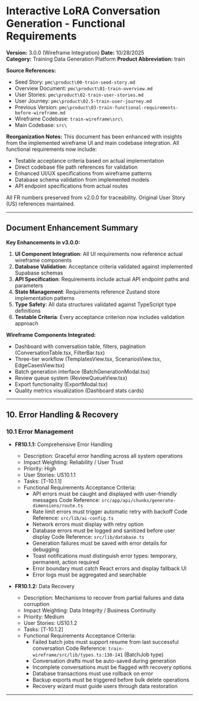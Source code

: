 # Interactive LoRA Conversation Generation - Functional Requirements
**Version:** 3.0.0 (Wireframe Integration)
**Date:** 10/28/2025  
**Category:** Training Data Generation Platform
**Product Abbreviation:** train

**Source References:**
- Seed Story: `pmc\product\00-train-seed-story.md`
- Overview Document: `pmc\product\01-train-overview.md`
- User Stories: `pmc\product\02-train-user-stories.md`
- User Journey: `pmc\product\02.5-train-user-journey.md`
- Previous Version: `pmc\product\03-train-functional-requirements-before-wireframe.md`
- Wireframe Codebase: `train-wireframe\src\`
- Main Codebase: `src\`

**Reorganization Notes:**
This document has been enhanced with insights from the implemented wireframe UI and main codebase integration. All functional requirements now include:
- Testable acceptance criteria based on actual implementation
- Direct codebase file path references for validation
- Enhanced UI/UX specifications from wireframe patterns
- Database schema validation from implemented models
- API endpoint specifications from actual routes

All FR numbers preserved from v2.0.0 for traceability. Original User Story (US) references maintained.

---

## Document Enhancement Summary

**Key Enhancements in v3.0.0:**
1. **UI Component Integration**: All UI requirements now reference actual wireframe components
2. **Database Validation**: Acceptance criteria validated against implemented Supabase schemas  
3. **API Specification**: Requirements include actual API endpoint paths and parameters
4. **State Management**: Requirements reference Zustand store implementation patterns
5. **Type Safety**: All data structures validated against TypeScript type definitions
6. **Testable Criteria**: Every acceptance criterion now includes validation approach

**Wireframe Components Integrated:**
- Dashboard with conversation table, filters, pagination (ConversationTable.tsx, FilterBar.tsx)
- Three-tier workflow (TemplatesView.tsx, ScenariosView.tsx, EdgeCasesView.tsx)
- Batch generation interface (BatchGenerationModal.tsx)
- Review queue system (ReviewQueueView.tsx)
- Export functionality (ExportModal.tsx)
- Quality metrics visualization (Dashboard stats cards)

---


## 10. Error Handling & Recovery

### 10.1 Error Management

- **FR10.1.1:** Comprehensive Error Handling
  * Description: Graceful error handling across all system operations
  * Impact Weighting: Reliability / User Trust
  * Priority: High
  * User Stories: US10.1.1
  * Tasks: [T-10.1.1]
  * Functional Requirements Acceptance Criteria:
    - API errors must be caught and displayed with user-friendly messages
      Code Reference: `src/app/api/chunks/generate-dimensions/route.ts`
    - Rate limit errors must trigger automatic retry with backoff
      Code Reference: `src/lib/ai-config.ts`
    - Network errors must display with retry option
    - Database errors must be logged and sanitized before user display
      Code Reference: `src/lib/database.ts`
    - Generation failures must be saved with error details for debugging
    - Toast notifications must distinguish error types: temporary, permanent, action required
    - Error boundary must catch React errors and display fallback UI
    - Error logs must be aggregated and searchable

- **FR10.1.2:** Data Recovery
  * Description: Mechanisms to recover from partial failures and data corruption
  * Impact Weighting: Data Integrity / Business Continuity
  * Priority: Medium
  * User Stories: US10.1.2
  * Tasks: [T-10.1.2]
  * Functional Requirements Acceptance Criteria:
    - Failed batch jobs must support resume from last successful conversation
      Code Reference: `train-wireframe/src/lib/types.ts:130-141` (BatchJob type)
    - Conversation drafts must be auto-saved during generation
    - Incomplete conversations must be flagged with recovery options
    - Database transactions must use rollback on error
    - Backup exports must be triggered before bulk delete operations
    - Recovery wizard must guide users through data restoration

---
